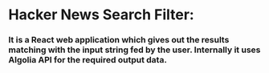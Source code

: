 # Hacker News Search Filter:
### It is a React web application which gives out the results matching with the input string fed by the user. Internally it uses Algolia API for the required output data.
